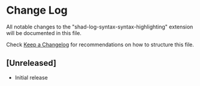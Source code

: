 # Change Log

All notable changes to the "shad-log-syntax-syntax-highlighting" extension will be documented in this file.

Check [Keep a Changelog](http://keepachangelog.com/) for recommendations on how to structure this file.

## [Unreleased]

- Initial release